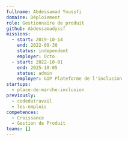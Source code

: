 ```yaml
---
fullname: Abdessamad Youssfi
domaine: Déploiement
role: Gestionnaire de produit
github: Abdessamadyssf
missions:
  - start: 2019-10-14
    end: 2022-09-30
    status: independent
    employer: Octo
  - start: 2022-10-01
    end: 2025-10-05
    status: admin
    employer: GIP Plateforme de l'inclusion
startups:
  - place-de-marche-inclusion
previously:
  - codedutravail
  - les-emplois
competences:
  - Croissance
  - Gestion de Produit
teams: []
---
```

